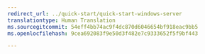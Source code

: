 ```yaml
---
redirect_url: ../quick-start/quick-start-windows-server
translationtype: Human Translation
ms.sourcegitcommit: 54eff4bb74ac9f4dc870d6046654bf918eac9bb5
ms.openlocfilehash: 9cea692083f9e50d3f482e7c9333652f5f9bf443

---
```



<!--HONumber=Jan17_HO4-->


